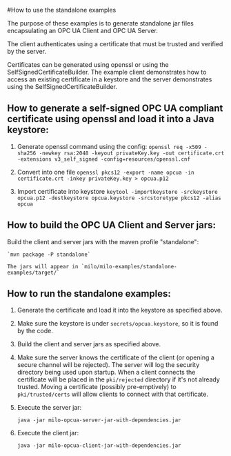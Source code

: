 #How to use the standalone examples

The purpose of these examples is to generate standalone jar files encapsulating an OPC UA Client and OPC UA Server.

The client authenticates using a certificate that must be trusted and verified by the server.

Certificates can be generated using openssl or using the SelfSignedCertificateBuilder. The example client demonstrates
how to access an existing certificate in a keystore and the server demonstrates using the SelfSignedCertificateBuilder.

## How to generate a self-signed OPC UA compliant certificate using openssl and load it into a Java keystore:

1. Generate openssl command using the config:
    `openssl req -x509 -sha256 -newkey rsa:2048 -keyout privateKey.key -out certificate.crt -extensions v3_self_signed
    -config=resources/openssl.cnf`

2. Convert into one file
    `openssl pkcs12 -export -name opcua -in certificate.crt -inkey privateKey.key > opcua.p12`

3. Import certificate into keystore
    `keytool -importkeystore -srckeystore opcua.p12 -destkeystore opcua.keystore -srcstoretype pkcs12 -alias opcua`

## How to build the OPC UA Client and Server jars:

Build the client and server jars with the maven profile "standalone":

    `mvn package -P standalone`
    
    The jars will appear in `milo/milo-examples/standalone-examples/target/`


## How to run the standalone examples:

1. Generate the certificate and load it into the keystore as specified above.

2. Make sure the keystore is under `secrets/opcua.keystore`, so it is found by the code.

3. Build the client and server jars as specified above.

4. Make sure the server knows the certificate of the client (or opening a secure channel will be rejected). The server 
 will log the security directory being used upon startup. When a client connects the certificate will be placed in the 
 `pki/rejected` directory if it's not already trusted. Moving a certificate (possibly pre-emptively) to 
 `pki/trusted/certs` will allow clients to connect with that certificate.

5. Execute the server jar:

    `java -jar milo-opcua-server-jar-with-dependencies.jar`

6. Execute the client jar:

    `java -jar milo-opcua-client-jar-with-dependencies.jar`

